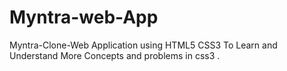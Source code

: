 # Myntra-web-App
Myntra-Clone-Web  Application using HTML5 CSS3 To Learn and Understand More Concepts and problems in css3 .
